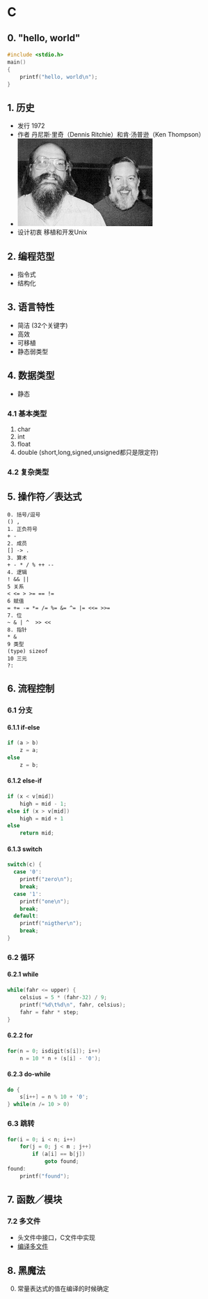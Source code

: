 # C

## 0. "hello, world"
  ```c
  #include <stdio.h>
  main() 
  {
      printf("hello, world\n");
  }
  ```

## 1. 历史
* 发行 1972
* 作者 丹尼斯·里奇（Dennis Ritchie）和肯·汤普逊（Ken Thompson）
* ![](https://github.com/mingchaoyan/MyUsedLanguages/blob/master/C/Ken_n_dennis.jpg)
* 设计初衷 移植和开发Unix

## 2. 编程范型
* 指令式
* 结构化

## 3. 语言特性
* 简洁 (32个关键字)
* 高效
* 可移植
* 静态弱类型

## 4. 数据类型
* 静态

### 4.1 基本类型
1. char
2. int
3. float
4. double
(short,long,signed,unsigned都只是限定符)

### 4.2 复杂类型

## 5. 操作符／表达式
```
0. 括号/逗号
() , 
1. 正负符号
+ - 
2. 成员
[] -> .
3. 算术
+ - * / % ++ --
4. 逻辑
! && ||
5 关系
< <= > >= == !=
6 赋值
= += -= *= /= %= &= ^= |= <<= >>=
7. 位
~ & | ^  >> <<
8. 指针
* &
9 类型
(type) sizeof
10 三元
?:
```

## 6. 流程控制

### 6.1 分支

#### 6.1.1 if-else
```C
if (a > b)
    z = a;
else
    z = b;
```

#### 6.1.2 else-if
```C
if (x < v[mid])
    high = mid - 1;
else if (x > v[mid])
    high = mid + 1
else 
    return mid;
```

#### 6.1.3 switch
```C
switch(c) {
  case '0':
    printf("zero\n");
    break;
  case '1':
    printf("one\n");
    break;
  default:
    printf("nigther\n");
    break;
}
```

### 6.2 循环

#### 6.2.1 while
```C
while(fahr <= upper) {
    celsius = 5 * (fahr-32) / 9;
    printf("%d\t%d\n", fahr, celsius);
    fahr = fahr * step;
}
```

#### 6.2.2 for
```C
for(n = 0; isdigit(s[i]); i++)
    n = 10 * n + (s[i] - '0');
```

#### 6.2.3 do-while
```C
do {
    s[i++] = n % 10 + '0';
} while(n /= 10 > 0)
```

### 6.3 跳转
```C
for(i = 0; i < n; i++)
    for(j = 0; j < m ; j++)
        if (a[i] == b[j])
            goto found;
found:
    printf("found");
```

## 7. 函数／模块

### 7.2 多文件
* 头文件中接口，C文件中实现
* [编译多文件](https://github.com/mingchaoyan/MyUsedLanguages/blob/master/C/Misc/multi_files_compile.md)

## 8. 黑魔法
0. 常量表达式的值在编译的时候确定
